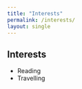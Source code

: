 ```yaml
---
title: "Interests"
permalink: /interests/
layout: single
---
```


## Interests

- Reading
- Travelling

